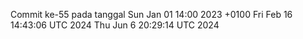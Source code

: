 Commit ke-55 pada tanggal Sun Jan 01 14:00 2023 +0100
Fri Feb 16 14:43:06 UTC 2024
Thu Jun  6 20:29:14 UTC 2024
